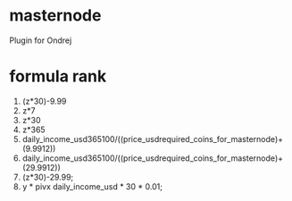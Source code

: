 # masternode
Plugin for Ondrej

# formula rank
1) (z*30)-9.99
2) z*7
3) z*30
4) z*365
5) daily_income_usd365100/((price_usdrequired_coins_for_masternode)+(9.9912))
6) daily_income_usd365100/((price_usdrequired_coins_for_masternode)+(29.9912))
7) (z*30)-29.99;
8) y * pivx daily_income_usd * 30 * 0.01;